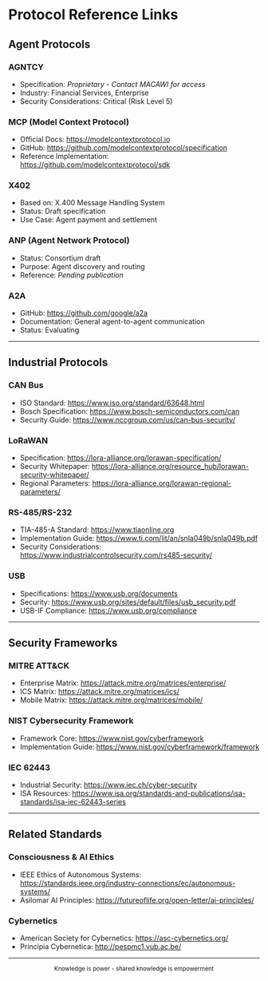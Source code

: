 # Protocol Reference Links

## Agent Protocols

### AGNTCY
- Specification: *Proprietary - Contact MACAWI for access*
- Industry: Financial Services, Enterprise
- Security Considerations: Critical (Risk Level 5)

### MCP (Model Context Protocol)
- Official Docs: https://modelcontextprotocol.io
- GitHub: https://github.com/modelcontextprotocol/specification
- Reference Implementation: https://github.com/modelcontextprotocol/sdk

### X402
- Based on: X.400 Message Handling System
- Status: Draft specification
- Use Case: Agent payment and settlement

### ANP (Agent Network Protocol)
- Status: Consortium draft
- Purpose: Agent discovery and routing
- Reference: *Pending publication*

### A2A
- GitHub: https://github.com/google/a2a
- Documentation: General agent-to-agent communication
- Status: Evaluating

---

## Industrial Protocols

### CAN Bus
- ISO Standard: https://www.iso.org/standard/63648.html
- Bosch Specification: https://www.bosch-semiconductors.com/can
- Security Guide: https://www.nccgroup.com/us/can-bus-security/

### LoRaWAN
- Specification: https://lora-alliance.org/lorawan-specification/
- Security Whitepaper: https://lora-alliance.org/resource_hub/lorawan-security-whitepaper/
- Regional Parameters: https://lora-alliance.org/lorawan-regional-parameters/

### RS-485/RS-232
- TIA-485-A Standard: https://www.tiaonline.org
- Implementation Guide: https://www.ti.com/lit/an/snla049b/snla049b.pdf
- Security Considerations: https://www.industrialcontrolsecurity.com/rs485-security/

### USB
- Specifications: https://www.usb.org/documents
- Security: https://www.usb.org/sites/default/files/usb_security.pdf
- USB-IF Compliance: https://www.usb.org/compliance

---

## Security Frameworks

### MITRE ATT&CK
- Enterprise Matrix: https://attack.mitre.org/matrices/enterprise/
- ICS Matrix: https://attack.mitre.org/matrices/ics/
- Mobile Matrix: https://attack.mitre.org/matrices/mobile/

### NIST Cybersecurity Framework
- Framework Core: https://www.nist.gov/cyberframework
- Implementation Guide: https://www.nist.gov/cyberframework/framework

### IEC 62443
- Industrial Security: https://www.iec.ch/cyber-security
- ISA Resources: https://www.isa.org/standards-and-publications/isa-standards/isa-iec-62443-series

---

## Related Standards

### Consciousness & AI Ethics
- IEEE Ethics of Autonomous Systems: https://standards.ieee.org/industry-connections/ec/autonomous-systems/
- Asilomar AI Principles: https://futureoflife.org/open-letter/ai-principles/

### Cybernetics
- American Society for Cybernetics: https://asc-cybernetics.org/
- Principia Cybernetica: http://pespmc1.vub.ac.be/

---

<div align="center">
<sub>Knowledge is power - shared knowledge is empowerment</sub>
</div>